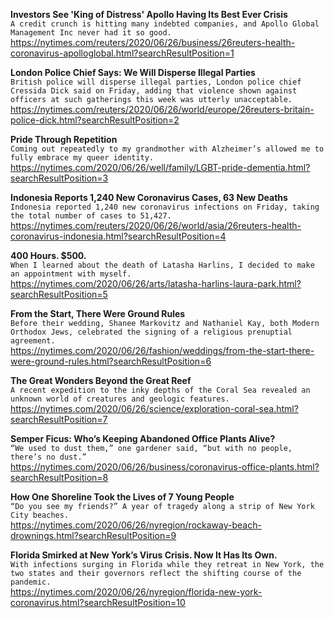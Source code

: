 **Investors See 'King of Distress' Apollo Having Its Best Ever Crisis**\
`A credit crunch is hitting many indebted companies, and Apollo Global Management Inc never had it so good.    `\
https://nytimes.com/reuters/2020/06/26/business/26reuters-health-coronavirus-apolloglobal.html?searchResultPosition=1

**London Police Chief Says: We Will Disperse Illegal Parties**\
`British police will disperse illegal parties, London police chief Cressida Dick said on Friday, adding that violence shown against officers at such gatherings this week was utterly unacceptable.`\
https://nytimes.com/reuters/2020/06/26/world/europe/26reuters-britain-police-dick.html?searchResultPosition=2

**Pride Through Repetition**\
`Coming out repeatedly to my grandmother with Alzheimer’s allowed me to fully embrace my queer identity.`\
https://nytimes.com/2020/06/26/well/family/LGBT-pride-dementia.html?searchResultPosition=3

**Indonesia Reports 1,240 New Coronavirus Cases, 63 New Deaths**\
`Indonesia reported 1,240 new coronavirus infections on Friday, taking the total number of cases to 51,427.`\
https://nytimes.com/reuters/2020/06/26/world/asia/26reuters-health-coronavirus-indonesia.html?searchResultPosition=4

**400 Hours. $500.**\
`When I learned about the death of Latasha Harlins, I decided to make an appointment with myself.`\
https://nytimes.com/2020/06/26/arts/latasha-harlins-laura-park.html?searchResultPosition=5

**From the Start, There Were Ground Rules**\
`Before their wedding, Shanee Markovitz and Nathaniel Kay, both Modern Orthodox Jews, celebrated the signing of a religious prenuptial agreement.`\
https://nytimes.com/2020/06/26/fashion/weddings/from-the-start-there-were-ground-rules.html?searchResultPosition=6

**The Great Wonders Beyond the Great Reef**\
`A recent expedition to the inky depths of the Coral Sea revealed an unknown world of creatures and geologic features.`\
https://nytimes.com/2020/06/26/science/exploration-coral-sea.html?searchResultPosition=7

**Semper Ficus: Who’s Keeping Abandoned Office Plants Alive?**\
`“We used to dust them,” one gardener said, “but with no people, there’s no dust.”`\
https://nytimes.com/2020/06/26/business/coronavirus-office-plants.html?searchResultPosition=8

**How One Shoreline Took the Lives of 7 Young People**\
`“Do you see my friends?” A year of tragedy along a strip of New York City beaches.`\
https://nytimes.com/2020/06/26/nyregion/rockaway-beach-drownings.html?searchResultPosition=9

**Florida Smirked at New York’s Virus Crisis. Now It Has Its Own.**\
`With infections surging in Florida while they retreat in New York, the two states and their governors reflect the shifting course of the pandemic.`\
https://nytimes.com/2020/06/26/nyregion/florida-new-york-coronavirus.html?searchResultPosition=10

